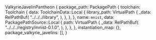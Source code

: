 ValkyrieJavelinPantheon {
    package_path: PackagePath {
        toolchain: Toolchain {
            data: ToolchainData::Local {
                library_path: VirtualPath {
                    _data: RelPathBuf(
                        "../../../library",
                    ),
                },
            },
        },
        name: `mnist`,
        data: PackagePathSource::Local {
            path: VirtualPath {
                _data: RelPathBuf(
                    "../../../registry/mnist-0.1.0",
                ),
            },
        },
    },
    instantiation_map: {},
    package_valkyrie_javelins: [],
}